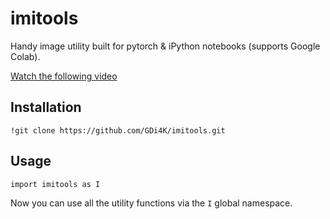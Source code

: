 # imitools

Handy image utility built for pytorch & iPython notebooks (supports Google Colab).

[Watch the following video]()

## Installation

```
!git clone https://github.com/GDi4K/imitools.git
```

## Usage

```
import imitools as I
```

Now you can use all the utility functions via the `I` global namespace.

